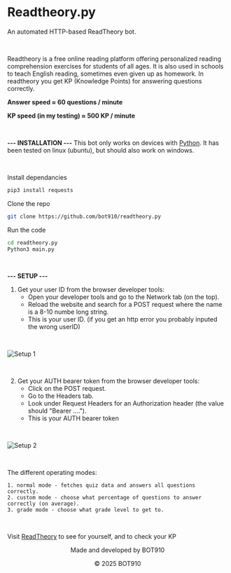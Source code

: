 **Readtheory.py**
=============

An automated HTTP-based ReadTheory bot.

<br />

Readtheory is a free online reading platform offering personalized reading comprehension exercises for students of all ages. It is also used in schools to teach English reading, sometimes even given up as homework.
In readtheory you get KP (Knowledge Points) for answering questions correctly.

**Answer speed ≈ 60 questions / minute**

**KP speed (in my testing) ≈ 500 KP / minute**


<br />

**--- INSTALLATION ---**
This bot only works on devices with [Python](https://www.python.org/).
It has been tested on linux (ubuntu), but should also work on windows.


<br />

Install dependancies
```bash
pip3 install requests
```
Clone the repo
```bash
git clone https://github.com/bot910/readtheory.py
```
Run the code
```bash
cd readtheory.py
Python3 main.py
```

<br />

**--- SETUP ---**
1. Get your user ID from the browser developer tools:
   - Open your developer tools and go to the Network tab (on the top).
   - Reload the website and search for a POST request where the name is a 8-10 numbe long string.
   - This is your user ID.
   (if you get an http error you probably inputed the wrong userID)

<br />

![Setup 1](https://i.ibb.co/QjYg24tt/Additional.png)

<br />

2. Get your AUTH bearer token from the browser developer tools:
   - Click on the POST request.
   - Go to the Headers tab.
   - Look under Request Headers for an Authorization header (the value should "Bearer ....").
   - This is your AUTH bearer token

<br />

![Setup 2](https://i.ibb.co/M5hcVf5L/additional-2.png)

<br />

The different operating modes:
```
1. normal mode - fetches quiz data and answers all questions correctly.
2. custom mode - choose what percentage of questions to answer correctly (on average).
3. grade mode - choose what grade level to get to.
```

<br />

Visit [ReadTheory](https://www.readtheory.org/) to see for yourself, and to check your KP

<p align="center">Made and developed by BOT910</p> 


<p align="center">© 2025 BOT910</p>
